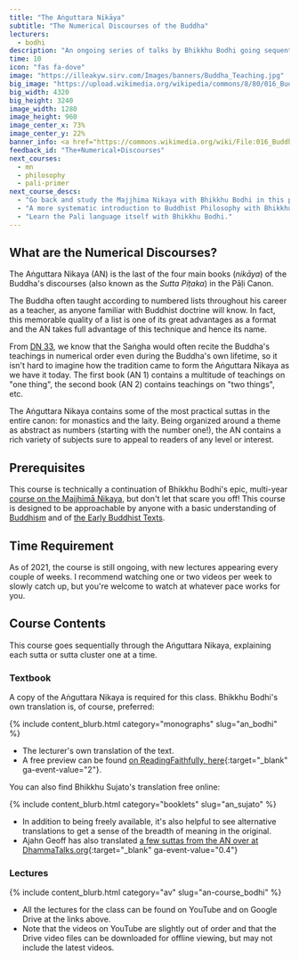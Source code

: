 ```yaml
---
title: "The Aṅguttara Nikāya"
subtitle: "The Numerical Discourses of the Buddha"
lecturers:
  - bodhi
description: "An ongoing series of talks by Bhikkhu Bodhi going sequentially through the Numerical Discourses, explaining how the collection was compiled and how we might apply its wisdom to our everyday lives."
time: 10
icon: "fas fa-dove"
image: "https://illeakyw.sirv.com/Images/banners/Buddha_Teaching.jpg"
big_image: "https://upload.wikimedia.org/wikipedia/commons/8/80/016_Buddha_Teaching_%289170019757%29.jpg"
big_width: 4320
big_height: 3240
image_width: 1280
image_height: 960
image_center_x: 73%
image_center_y: 22%
banner_info: <a href="https://commons.wikimedia.org/wiki/File:016_Buddha_Teaching_(9170019757).jpg">Photo Dharma</a>, <a href="https://creativecommons.org/licenses/by/2.0">CC BY 2.0</a>
feedback_id: "The+Numerical+Discourses"
next_courses:
  - mn
  - philosophy
  - pali-primer
next_course_descs:
  - "Go back and study the Majjhima Nikaya with Bhikkhu Bodhi in this prequel to the present course."
  - "A more systematic introduction to Buddhist Philosophy with Bhikkhu Bodhi and several other guest lecturers."
  - "Learn the Pali language itself with Bhikkhu Bodhi."
---
```



## What are the Numerical Discourses?
The Aṅguttara Nikaya (AN) is the last of the four main books (*nikāya*) of the Buddha's discourses (also known as the *Sutta Piṭaka*) in the Pāḷi Canon.

The Buddha often taught according to numbered lists throughout his career as a teacher, as anyone familiar with Buddhist doctrine will know. In fact, this memorable quality of a list is one of its great advantages as a format and the AN takes full advantage of this technique and hence its name.

From [DN 33](/content/canon/dn33), we know that the Saṅgha would often recite the Buddha's teachings in numerical order even during the Buddha's own lifetime, so it isn't hard to imagine how the tradition came to form the Aṅguttara Nikaya as we have it today. The first book (AN 1) contains a multitude of teachings on "one thing", the second book (AN 2) contains teachings on "two things", etc.

The Aṅguttara Nikaya contains some of the most practical suttas in the entire canon: for monastics and the laity. Being organized around a theme as abstract as numbers (starting with the number one!), the AN contains a rich variety of subjects sure to appeal to readers of any level or interest.

## Prerequisites

This course is technically a continuation of Bhikkhu Bodhi's epic, multi-year [course on the Majjhimā Nikaya](/courses/mn), but don't let that scare you off! This course is designed to be approachable by anyone with a basic understanding of [Buddhism](/courses/buddhism) and of [the Early Buddhist Texts](/courses/ebts).

## Time Requirement

As of 2021, the course is still ongoing, with new lectures appearing every couple of weeks. I recommend watching one or two videos per week to slowly catch up, but you're welcome to watch at whatever pace works for you.

## Course Contents

This course goes sequentially through the Aṅguttara Nikaya, explaining each sutta or sutta cluster one at a time.

### Textbook

A copy of the Aṅguttara Nikaya is required for this class.  Bhikkhu Bodhi's own translation is, of course, preferred:

{% include content_blurb.html category="monographs" slug="an_bodhi" %}
- The lecturer's own translation of the text.
- A free preview can be found [on ReadingFaithfully, here](https://readingfaithfully.org/selections-from-the-numerical-discourses-free-kindle-epub-mobi/){:target="_blank" ga-event-value="2"}.

You can also find Bhikkhu Sujato's translation free online:

{% include content_blurb.html category="booklets" slug="an_sujato" %}
- In addition to being freely available, it's also helpful to see alternative translations to get a sense of the breadth of meaning in the original.
- Ajahn Geoff has also translated [a few suttas from the AN over at DhammaTalks.org](https://www.dhammatalks.org/suttas/AN/index_AN.html){:target="_blank" ga-event-value="0.4"}

### Lectures

{% include content_blurb.html category="av" slug="an-course_bodhi" %}
- All the lectures for the class can be found on YouTube and on Google Drive at the links above.
- Note that the videos on YouTube are slightly out of order and that the Drive video files can be downloaded for offline viewing, but may not include the latest videos.


